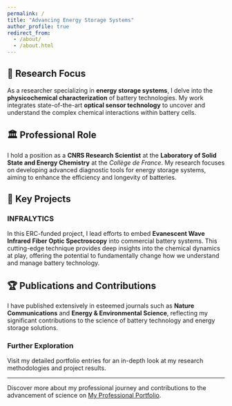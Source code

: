 ```yaml
---
permalink: /
title: "Advancing Energy Storage Systems"
author_profile: true
redirect_from: 
  - /about/
  - /about.html
---
```


## 🧪 Research Focus
As a researcher specializing in **energy storage systems**, I delve into the **physicochemical characterization** of battery technologies. My work integrates state-of-the-art **optical sensor technology** to uncover and understand the complex chemical interactions within battery cells.

## 🏛️ Professional Role
I hold a position as a **CNRS Research Scientist** at the **Laboratory of Solid State and Energy Chemistry** at the *Collège de France*. My research focuses on developing advanced diagnostic tools for energy storage systems, aiming to enhance the efficiency and longevity of batteries.

## 🔋 Key Projects
### INFRALYTICS
In this ERC-funded project, I lead efforts to embed **Evanescent Wave Infrared Fiber Optic Spectroscopy** into commercial battery systems. This cutting-edge technique provides deep insights into the chemical dynamics at play, offering the potential to fundamentally change how we understand and manage battery technology.

## 🏆 Publications and Contributions
I have published extensively in esteemed journals such as **Nature Communications** and **Energy & Environmental Science**, reflecting my significant contributions to the science of battery technology and energy storage solutions.

### Further Exploration
Visit my detailed portfolio entries for an in-depth look at my research methodologies and project results.

---

Discover more about my professional journey and contributions to the advancement of science on [My Professional Portfolio](https://charlotte-mouravieff.github.io/portfolio/).
